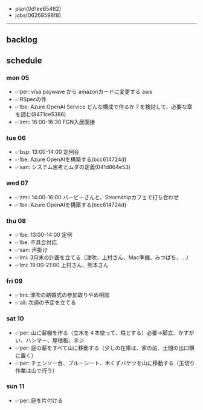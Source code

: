 
- plan(0d1ee85482)
- jobs(06268598f8)
---

## backlog

## schedule
### mon 05
- ✅per: visa paywave から amazonカードに変更する aws
- ✅RSpecの件
- ✅lbe: Azure OpenAI Service どんな構成で作るか？を検討して、必要な章を読む(8471ce5386)
- ✅zmi: 16:00-16:30 FGN入居面接
### tue 06
- ✅bsp: 13:00-14:00 定例会
- ✅lbe: Azure OpenAIを構築する(bcc614724d)
- ✅san: システム思考とムダの定義(041d864e53)
### wed 07
- ✅zmi: 14:00-16:00 バービーさんと、Steamshipカフェで打ち合わせ
- ✅lbe: Azure OpenAIを構築する(bcc614724d)
### thu 08
- ✅lbe: 13:00-14:00 定例
- ✅lbe: 不具合対応
- ✅san: 声掛け
- ✅lmi: 3月末の計画を立てる（津吹、上村さん、Mac準備、みつばち、...）
- ✅lmi: 19:00-21:00 上村さん、熊本さん
### fri 09
- ✅lmi: 津吹の結婚式の参加取りやめ相談
- ✅all: 次週の予定を立てる

### sat 10
- ✅per: 山に薪棚を作る（立木を４本使って、柱とする）必要→脚立、かすがい、ハンマー、屋根板、ネジ
- ✅per: 庭の薪をすべて山に移動する（少しの在庫は、家の前、土間の出口横に置く）
- ✅per: チェンソー台、ブルーシート、木くずバケツを山に移動する（玉切り作業は山で行う）

### sun 11
- ✅per: 庭を片付ける

